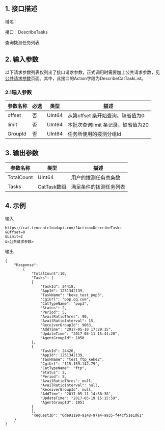 ## 1. 接口描述

域名：

接口：DescribeTasks



查询拨测任务列表

## 2. 输入参数

以下请求参数列表仅列出了接口请求参数，正式调用时需要加上公共请求参数，见<a href="/doc/api/405/公共请求参数" title="公共请求参数">公共请求参数</a>页面。其中，此接口的Action字段为DescribeCatTaskList。

### 2.1输入参数

| 参数名称   | 必选   | 类型    | 描述                    |
| ------ | ---- | ---- |  --------------------- |
| offset | 否    | UInt64  | 从第offset 条开始查询。缺省值为0  |
| limit  | 否    | UInt64  | 本批次查询limit 条记录。缺省值为20 |
| GroupId  | 否    | UInt64  | 任务所使用的拨测分组Id |
#### 

## 3. 输出参数

| 参数名称    | 类型     | 描述                  |
| ------- | ------ | ------------------- |
| TotalCount    | UInt64    | 用户的拨测任务总条数 |
| Tasks | CatTask数组 | 满足条件的拨测任务列表                |

##### 


## 4. 示例

输入

```
https://cat.tencentcloudapi.com/?Action=DescribeTasks
&Offset=0
&Limit=2
&<公共请求参数>
```

输出

```
{
	"Response": 
        {	
            "TotalCount":10,
            "Tasks": [
            {
                "TaskId": 24418,
                "AppId": 1251342139,
                "TaskName": "keke_test_pop3",
                "CgiUrl": "pop.qq.com",
                "CatTypeName": "pop3",
                "Status": 2,
                "Period": 5,
                "AvailRatioThres": 90,
                "AvailRatioInterval": 15,
                "ReceiverGroupId": 9063,
                "AddTime": "2017-05-10 17:29:15",
                "UpdateTime": "2017-05-11 15:44:20",
                "AgentGroupId": 1050
            },
            {
                "TaskId": 24420,
                "AppId": 1251342139,
                "TaskName": "test_ftp_keke2",
                "CgiUrl": "115.159.142.79",
                "CatTypeName": "ftp",
                "Status": 2,
                "Period": 5,
                "AvailRatioThres": null,
                "AvailRatioInterval": null,
                "ReceiverGroupId": null,
                "AddTime": "2017-05-11 14:38:38",
                "UpdateTime": "2017-05-19 15:15:59",
                "AgentGroupId": 1051
            }
            ],
            "RequestID": "6de91190-a148-97a4-a935-f44cf51e1d61"
	}	
}
```